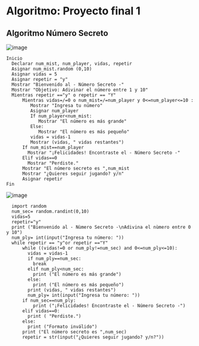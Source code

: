 # Algoritmo: Proyecto final 1
## Algoritmo Número Secreto

![image](https://user-images.githubusercontent.com/111446231/186941842-42825c6c-7ec7-4c91-872d-f816306860ec.png)

    Inicio
      Declarar num_mist, num_player, vidas, repetir
      Asignar num_mist.random (0,10)
      Asignar vidas = 5
      Asignar repetir = "y"
      Mostrar "Bienvenido al - Número Secreto -"
      Mostrar "Objetivo: Adivinar el número entre 1 y 10"
      Mientras repetir =="y" o repetir == "Y"
          Mientras vidas=/=0 o num_mist=/=num_player y 0<=num_player<=10 :
             Mostrar "Ingresa tu número"
             Asignar num_player
             If num_player<num_mist:
                Mostrar "El número es más grande"
             Else:
                Mostrar "El número es más pequeño"
             vidas = vidas-1
             Mostrar (vidas, " vidas restantes")
          If num_mist==num_player
            Mostrar "¡Felicidades! Encontraste el - Número Secreto -"
          Elif vidas==0
            Mostrar "Perdiste."
          Mostrar "El número secreto es ",num_mist
          Mostrar "¿Quieres seguir jugando? y/n"
          Asignar repetir
    Fin    
    
![image](https://user-images.githubusercontent.com/111446231/186937771-0e81fa93-ecef-40f1-8179-dc34c41c260b.png)


      import random
      num_sec= random.randint(0,10)
      vidas=5
      repetir="y"
      print ("Bienvenido al - Nùmero Secreto -\nAdivina el nùmero entre 0 y 10")
      num_ply= int(input("Ingresa tu número: "))
      while repetir == "y"or repetir =="Y"
          while ((vidas!=0 or num_ply!=num_sec) and 0<=num_ply<=10):
            vidas = vidas-1
            if num_ply==num_sec:
              break
            elif num_ply<num_sec:
              print ("El número es más grande")
            else:
              print ("El número es más pequeño")
            print (vidas, " vidas restantes")
            num_ply= int(input("Ingresa tu número: "))  
          if num_sec==num_ply:
              print ("¡Felicidades! Encontraste el - Número Secreto -")
          elif vidas==0:
            print ( "Perdiste.")
          else:
            print ("Formato inválido")
          print ("El número secreto es ",num_sec)
          repetir = str(input("¿Quieres seguir jugando? y/n?"))
